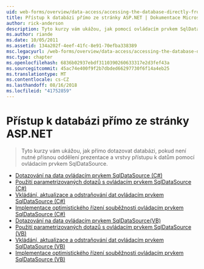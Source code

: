 ```yaml
---
uid: web-forms/overview/data-access/accessing-the-database-directly-from-an-aspnet-page/index
title: Přístup k databázi přímo ze stránky ASP.NET | Dokumentace Microsoftu
author: rick-anderson
description: Tyto kurzy vám ukážou, jak pomocí ovládacím prvkem SqlDataSource databázi dotazovat přímo, pokud není zapotřebí striktní oddělení prezentace a data...
ms.author: riande
ms.date: 10/05/2011
ms.assetid: 134a202f-4eef-41fc-8e91-70efba338389
msc.legacyurl: /web-forms/overview/data-access/accessing-the-database-directly-from-an-aspnet-page
msc.type: chapter
ms.openlocfilehash: 6836b02937ebdf3110390260633317e2d3fef43a
ms.sourcegitcommit: 45ac74e400f9f2b7dbded66297730f6f14a4eb25
ms.translationtype: MT
ms.contentlocale: cs-CZ
ms.lasthandoff: 08/16/2018
ms.locfileid: "41752859"
---
```

<a name="accessing-the-database-directly-from-an-aspnet-page"></a>Přístup k databázi přímo ze stránky ASP.NET
====================
> Tyto kurzy vám ukážou, jak přímo dotazovat databázi, pokud není nutné přísnou oddělení prezentace a vrstvy přístupu k datům pomocí ovládacím prvkem SqlDataSource.


- [Dotazování na data ovládacím prvkem SqlDataSource (C#)](querying-data-with-the-sqldatasource-control-cs.md)
- [Použití parametrizovaných dotazů s ovládacím prvkem SqlDataSource (C#)](using-parameterized-queries-with-the-sqldatasource-cs.md)
- [Vkládání, aktualizace a odstraňování dat ovládacím prvkem SqlDataSource (C#)](inserting-updating-and-deleting-data-with-the-sqldatasource-cs.md)
- [Implementace optimistického řízení souběžnosti ovládacím prvkem SqlDataSource (C#)](implementing-optimistic-concurrency-with-the-sqldatasource-cs.md)
- [Dotazování na data ovládacím prvkem SqlDataSource(VB)](querying-data-with-the-sqldatasource-control-vb.md)
- [Použití parametrizovaných dotazů s ovládacím prvkem SqlDataSource (VB)](using-parameterized-queries-with-the-sqldatasource-vb.md)
- [Vkládání, aktualizace a odstraňování dat ovládacím prvkem SqlDataSource (VB)](inserting-updating-and-deleting-data-with-the-sqldatasource-vb.md)
- [Implementace optimistického řízení souběžnosti ovládacím prvkem SqlDataSource (VB)](implementing-optimistic-concurrency-with-the-sqldatasource-vb.md)
